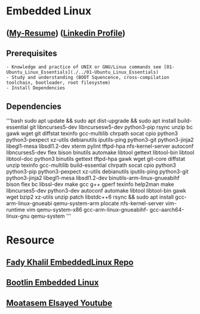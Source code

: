 # Embedded Linux

## ([My-Resume](https://github.com/OmarAdelShalaan/My-Resume)) ([Linkedin Profile](https://www.linkedin.com/in/omar-adel-shalaan/))


## Prerequisites
	- Knowledge and practice of UNIX or GNU/Linux commands see [01-Ubuntu_Linux_Essentials](./../01-Ubuntu_Linux_Essentials)
	- Study and understanding (BOOT Squencence, cross-compilation toolchain, bootloader, root filesystem)
	- Install Dependencies


## Dependencies

'''bash
sudo apt update && sudo apt dist-upgrade && sudo apt install build-essential git libncurses5-dev libncursesw5-dev python3-pip rsync unzip bc gawk wget git diffstat texinfo gcc-multilib chrpath socat cpio python3 python3-pexpect xz-utils debianutils iputils-ping python3-git python3-jinja2 libegl1-mesa libsdl1.2-dev xterm pylint tftpd-hpa nfs-kernel-server autoconf libncurses5-dev flex bison binutils automake libtool gettext libtool-bin libtool libtool-doc python3 binutils gettext tftpd-hpa gawk wget git-core diffstat unzip texinfo gcc-multilib build-essential chrpath socat cpio python3 python3-pip python3-pexpect xz-utils debianutils iputils-ping python3-git python3-jinja2 libegl1-mesa libsdl1.2-dev binutils-arm-linux-gnueabihf bison flex bc libssl-dev make gcc g++ gperf texinfo help2man make libncurses5-dev python3-dev autoconf automake libtool libtool-bin gawk wget bzip2 xz-utils unzip patch libstdc++6 rsync && sudo apt install gcc-arm-linux-gnueabi qemu-system-arm plocate nfs-kernel-server vim-runtime vim qemu-system-x86 gcc-arm-linux-gnueabihf-  gcc-aarch64-linux-gnu qemu-system
'''

# Resource
## [Fady Khalil EmbeddedLinux Repo](https://github.com/FadyKhalil/EmbeddedLinux/tree/main)
## [Bootlin Embedded Linux](https://bootlin.com/training/embedded-linux/)
## [Moatasem Elsayed Youtube](https://www.youtube.com/@moatasemelsayed6226/playlists)

